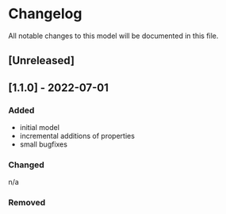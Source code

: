 # Changelog
All notable changes to this model will be documented in this file.

## [Unreleased]

## [1.1.0] - 2022-07-01
### Added
- initial model
- incremental additions of properties
- small bugfixes

### Changed
n/a

### Removed

